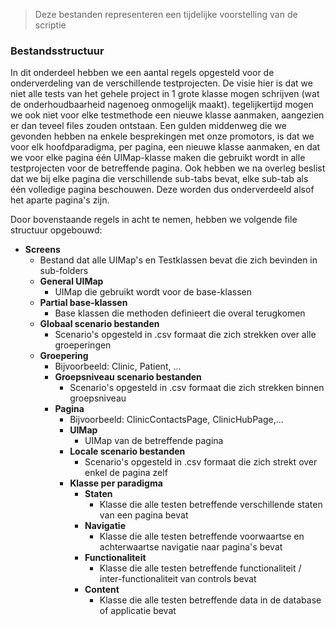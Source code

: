 >Deze bestanden representeren een tijdelijke voorstelling van de scriptie 
### Bestandsstructuur

In dit onderdeel hebben we een aantal regels opgesteld voor de onderverdeling van de verschillende testprojecten. De visie hier is dat we niet alle tests van het gehele project in 1 grote klasse mogen schrijven (wat de onderhoudbaarheid nagenoeg onmogelijk maakt). tegelijkertijd mogen we ook niet voor elke testmethode een nieuwe klasse aanmaken, aangezien er dan teveel files zouden ontstaan. Een gulden middenweg die we gevonden hebben na enkele besprekingen met onze promotors, is dat we voor elk hoofdparadigma, per pagina, een nieuwe klasse aanmaken, en dat we voor elke pagina één UIMap-klasse maken die gebruikt wordt in alle testprojecten voor de betreffende pagina. Ook hebben we na overleg beslist dat we bij elke pagina die verschillende sub-tabs bevat, elke sub-tab als één volledige pagina beschouwen. Deze worden dus onderverdeeld alsof het aparte pagina's zijn. 

Door bovenstaande regels in acht te nemen, hebben we volgende file structuur opgebouwd: 

* **Screens**
  * Bestand dat alle UIMap's en Testklassen bevat die zich bevinden in sub-folders
  * **General UIMap**
    * UIMap die gebruikt wordt voor de base-klassen
  * **Partial base-klassen**
    * Base klassen die methoden definieert die overal terugkomen
  * **Globaal scenario bestanden** 
    * Scenario's opgesteld in .csv formaat die zich strekken over alle groeperingen
  * **Groepering**
    * Bijvoorbeeld: Clinic, Patient, ...
    * **Groepsniveau scenario bestanden**
      * Scenario's opgesteld in .csv formaat die zich strekken binnen groepsniveau
    * **Pagina**
      * Bijvoorbeeld: ClinicContactsPage, ClinicHubPage,...
      * **UIMap**
        * UIMap van de betreffende pagina
      * **Locale scenario bestanden**
        * Scenario's opgesteld in .csv formaat die zich strekt over enkel de pagina zelf
      * **Klasse per paradigma**
        * **Staten**
          *  Klasse die alle testen betreffende verschillende staten van een pagina bevat
        * **Navigatie**
          * Klasse die alle testen betreffende voorwaartse en achterwaartse navigatie naar pagina's bevat
        * **Functionaliteit**
          * Klasse die alle testen betreffende functionaliteit / inter-functionaliteit van controls bevat
        * **Content**
          * Klasse die alle testen betreffende data in de database of applicatie bevat


